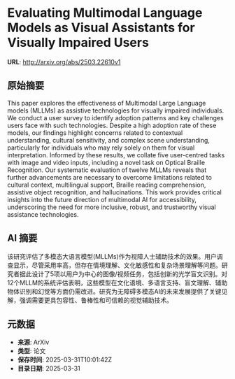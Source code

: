 # Evaluating Multimodal Language Models as Visual Assistants for Visually Impaired Users

**URL**: http://arxiv.org/abs/2503.22610v1

## 原始摘要

This paper explores the effectiveness of Multimodal Large Language models
(MLLMs) as assistive technologies for visually impaired individuals. We conduct
a user survey to identify adoption patterns and key challenges users face with
such technologies. Despite a high adoption rate of these models, our findings
highlight concerns related to contextual understanding, cultural sensitivity,
and complex scene understanding, particularly for individuals who may rely
solely on them for visual interpretation. Informed by these results, we collate
five user-centred tasks with image and video inputs, including a novel task on
Optical Braille Recognition. Our systematic evaluation of twelve MLLMs reveals
that further advancements are necessary to overcome limitations related to
cultural context, multilingual support, Braille reading comprehension,
assistive object recognition, and hallucinations. This work provides critical
insights into the future direction of multimodal AI for accessibility,
underscoring the need for more inclusive, robust, and trustworthy visual
assistance technologies.


## AI 摘要

该研究评估了多模态大语言模型(MLLMs)作为视障人士辅助技术的效果。用户调查显示，尽管采用率高，但存在情境理解、文化敏感性和复杂场景理解等问题。研究者据此设计了5项以用户为中心的图像/视频任务，包括创新的光学盲文识别。对12个MLLM的系统评估表明，这些模型在文化语境、多语言支持、盲文理解、辅助物体识别和幻觉等方面仍需改进。研究为无障碍多模态AI的未来发展提供了关键见解，强调需要更具包容性、鲁棒性和可信赖的视觉辅助技术。

## 元数据

- **来源**: ArXiv
- **类型**: 论文
- **保存时间**: 2025-03-31T10:01:42Z
- **目录日期**: 2025-03-31
